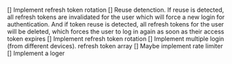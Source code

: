 [] Implement refresh token rotation
[] Reuse detenction. If reuse is detected, all refresh tokens are invalidated for the user which will force a new login for authentication. And if token reuse is detected, all refresh tokens for the user will be deleted, which forces the user to log in again as soon as their access token expires
[] Implement refresh token rotation
[] Implement multiple login (from different devices). refresh token array
[] Maybe implement rate limiter
[] Implement a loger
